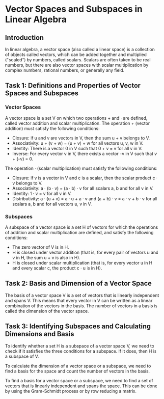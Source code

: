 # Vector Spaces and Subspaces in Linear Algebra

## Introduction

In linear algebra, a vector space (also called a linear space) is a collection of objects called vectors, which can be added together and multiplied ("scaled") by numbers, called scalars. Scalars are often taken to be real numbers, but there are also vector spaces with scalar multiplication by complex numbers, rational numbers, or generally any field.

## Task 1: Definitions and Properties of Vector Spaces and Subspaces

### Vector Spaces

A vector space is a set V on which two operations + and · are defined, called vector addition and scalar multiplication. The operation + (vector addition) must satisfy the following conditions:

- Closure: If u and v are vectors in V, then the sum u + v belongs to V.
- Associativity: u + (v + w) = (u + v) + w for all vectors u, v, w in V.
- Identity: There is a vector 0 in V such that 0 + v = v for all v in V.
- Inverse: For every vector v in V, there exists a vector -v in V such that v + (-v) = 0.

The operation · (scalar multiplication) must satisfy the following conditions:

- Closure: If v is a vector in V and c is a scalar, then the scalar product c · v belongs to V.
- Associativity: a · (b · v) = (a · b) · v for all scalars a, b and for all v in V.
- Identity: 1 · v = v for all v in V.
- Distributivity: a · (u + v) = a · u + a · v and (a + b) · v = a · v + b · v for all scalars a, b and for all vectors u, v in V.

### Subspaces

A subspace of a vector space is a set H of vectors for which the operations of addition and scalar multiplication are defined, and satisfy the following conditions:

- The zero vector of V is in H.
- H is closed under vector addition (that is, for every pair of vectors u and v in H, the sum u + v is also in H).
- H is closed under scalar multiplication (that is, for every vector u in H and every scalar c, the product c · u is in H).

## Task 2: Basis and Dimension of a Vector Space

The basis of a vector space V is a set of vectors that is linearly independent and spans V. This means that every vector in V can be written as a linear combination of the vectors in the basis. The number of vectors in a basis is called the dimension of the vector space.

## Task 3: Identifying Subspaces and Calculating Dimensions and Basis

To identify whether a set H is a subspace of a vector space V, we need to check if it satisfies the three conditions for a subspace. If it does, then H is a subspace of V.

To calculate the dimension of a vector space or a subspace, we need to find a basis for the space and count the number of vectors in the basis.

To find a basis for a vector space or a subspace, we need to find a set of vectors that is linearly independent and spans the space. This can be done by using the Gram-Schmidt process or by row reducing a matrix.